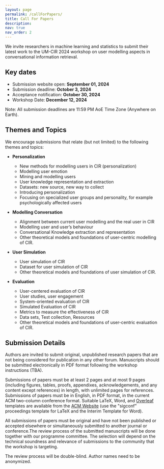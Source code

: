 ```yaml
---
layout: page
permalink: /callForPapers/
title: Call For Papers
description:
nav: true
nav_order: 2
---
```


We invite researchers in machine learning and statistics to submit their latest work to the UM-CIR 2024 workshop on user modelling aspects in conversational information retrieval.


## Key dates

* Submission website open: **September 01, 2024**
* Submission deadline: **October 3, 2024**
* Acceptance notification: **October 30, 2024**
* Workshop Date: **December 12, 2024**
  
Note: All submission deadlines are 11:59 PM AoE Time Zone (Anywhere on Earth).

## Themes and Topics

We encourage submissions that relate (but not limited) to the following themes and topics:

* **Personalization**
  * New methods for modelling users in CIR (personalization)
  * Modelling user emotion
  * Mining and modelling users
  * User knowledge representation and extraction
  * Datasets: new source, new way to collect
  * Introducing personalization
  * Focusing on specialized user groups and personality, for example psychologically affected users

* **Modelling Conversation**
  * Alignment between current user modelling and the real user in CIR
  * Modelling user and user’s behaviour
  * Conversational Knowledge extraction and representation
  * Other theoretical models and foundations of user-centric modelling of CIR.

* **User Simulation**
  * User simulation of CIR
  * Dataset for user simulation of CIR
  * Other theoretical models and foundations of user simulation of CIR.


* **Evaluation**
  * User-centered evaluation of CIR
  * User studies, user engagement
  * System-oriented evaluation of CIR
  * Simulated Evaluation of CIR
  * Metrics to measure the effectiveness of CIR
  * Data sets, Test collection, Resources
  * Other theoretical models and foundations of user-centric evaluation of CIR.


## Submission Details

Authors are invited to submit original, unpublished research papers that are not being considered for publication in any other forum. Manuscripts should be submitted electronically in PDF format following the workshop instructions (TBA). 

Submissions of papers must be at least 2 pages and at most 9 pages (including figures, tables, proofs, appendixes, acknowledgements, and any content except references) in length, with unlimited pages for references. Submissions of papers must be in English, in PDF format, in the current ACM two-column conference format. Suitable LaTeX, Word, and [Overleaf](https://www.overleaf.com/gallery/tagged/acm-official) templates are available from the [ACM Website](https://www.acm.org/publications/proceedings-template) (use the "sigconf" proceedings template for LaTeX and the Interim Template for Word).

All submissions of papers must be original and have not been published or accepted elsewhere or simultaneously submitted to another journal or conference.The review process of the submitted manuscripts will be done together with our programme committee. The selection will depend on the technical soundness and relevance of submissions to the community that the workshop is targeting.

<!-- We invite researchers to submit their recent work on the development, analysis, or application of score-based methods. A submission should take the form of a short paper of **4 pages in PDF** format using the **[template](/assets/templates/SBM_template.zip)**. Additional pages containing references and appendices are allowed. -->

The review process will be double-blind. Author names need to be anonymized.
<!-- Submissions may include a supplement/appendix, but reviewers are not responsible for reading any supplementary material. -->

<!-- 
The submission website is on **[OpenReview](https://openreview.net/group?id=NeurIPS.cc/2022/Workshop/SBM)**. Camera-ready versions are due by **Nov 25, 2022**, and will be posted on the workshop website. -->

